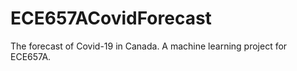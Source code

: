 # ECE657ACovidForecast
The forecast of Covid-19 in Canada. A machine learning project for ECE657A. 
